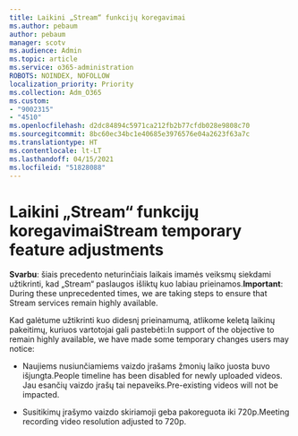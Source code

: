 ```yaml
---
title: Laikini „Stream“ funkcijų koregavimai
ms.author: pebaum
author: pebaum
manager: scotv
ms.audience: Admin
ms.topic: article
ms.service: o365-administration
ROBOTS: NOINDEX, NOFOLLOW
localization_priority: Priority
ms.collection: Adm_O365
ms.custom:
- "9002315"
- "4510"
ms.openlocfilehash: d2dc84894c5971ca212fb2b77cfdb028e9808c70
ms.sourcegitcommit: 8bc60ec34bc1e40685e3976576e04a2623f63a7c
ms.translationtype: HT
ms.contentlocale: lt-LT
ms.lasthandoff: 04/15/2021
ms.locfileid: "51828088"
---
```

# <a name="stream-temporary-feature-adjustments"></a><span data-ttu-id="2bc47-102">Laikini „Stream“ funkcijų koregavimai</span><span class="sxs-lookup"><span data-stu-id="2bc47-102">Stream temporary feature adjustments</span></span>

<span data-ttu-id="2bc47-103">**Svarbu**: šiais precedento neturinčiais laikais imamės veiksmų siekdami užtikrinti, kad „Stream“ paslaugos išliktų kuo labiau prieinamos.</span><span class="sxs-lookup"><span data-stu-id="2bc47-103">**Important**: During these unprecedented times, we are taking steps to ensure that Stream services remain highly available.</span></span>

<span data-ttu-id="2bc47-104">Kad galėtume užtikrinti kuo didesnį prieinamumą, atlikome keletą laikinų pakeitimų, kuriuos vartotojai gali pastebėti:</span><span class="sxs-lookup"><span data-stu-id="2bc47-104">In support of the objective to remain highly available, we have made some temporary changes users may notice:</span></span> 

- <span data-ttu-id="2bc47-105">Naujiems nusiunčiamiems vaizdo įrašams žmonių laiko juosta buvo išjungta.</span><span class="sxs-lookup"><span data-stu-id="2bc47-105">People timeline has been disabled for newly uploaded videos.</span></span> <span data-ttu-id="2bc47-106">Jau esančių vaizdo įrašų tai nepaveiks.</span><span class="sxs-lookup"><span data-stu-id="2bc47-106">Pre-existing videos will not be impacted.</span></span>

- <span data-ttu-id="2bc47-107">Susitikimų įrašymo vaizdo skiriamoji geba pakoreguota iki 720p.</span><span class="sxs-lookup"><span data-stu-id="2bc47-107">Meeting recording video resolution adjusted to 720p.</span></span>
